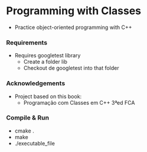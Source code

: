 # Programming with Classes

* Practice object-oriented programming with C++

### Requirements
* Requires googletest library
    * Create a folder lib
    * Checkout de googletest into that folder

### Acknowledgements
* Project based on this book:
    * Programação com Classes em C++ 3ªed FCA 


### Compile & Run
* cmake .
* make
* ./executable_file
